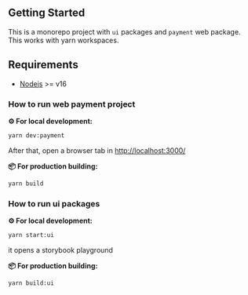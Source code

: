 ## Getting Started
This is a monorepo project with `ui` packages and `payment` web package.
This works with yarn workspaces.

## Requirements
- [Nodejs](https://nodejs.org/en/download/) >= v16

### How to run web payment project
**⚙️ For local development:**
```bash
yarn dev:payment
```
After that, open a browser tab in [http://localhost:3000/](http://localhost:3000/)

**📦 For production building:**
```bash
yarn build
```

### How to run ui packages
**⚙️ For local development:**
```bash
yarn start:ui
```
it opens a storybook playground

**📦 For production building:**
```bash
yarn build:ui
```
